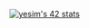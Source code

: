 <!--
[![yesim's 42 stats](https://badge42.herokuapp.com/api/stats/yesim?cursus=C%20Piscine)](https://github.com/JaeSeoKim/badge42)
-->
[![yesim's 42 stats](https://badge42.herokuapp.com/api/stats/yesim?privacyEmail=true)](https://github.com/JaeSeoKim/badge42)


<!--
**hackey1318/hackey1318** is a ✨ _special_ ✨ repository because its `README.md` (this file) appears on your GitHub profile.

Here are some ideas to get you started:

- 🔭 I’m currently working on ...
- 🌱 I’m currently learning ...
- 👯 I’m looking to collaborate on ...
- 🤔 I’m looking for help with ...
- 💬 Ask me about ...
- 📫 How to reach me: ...
- 😄 Pronouns: ...
- ⚡ Fun fact: ...
-->
